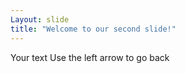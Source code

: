 ```yaml
---
Layout: slide
title: "Welcome to our second slide!"
---
```

Your text
Use the left arrow to go back
